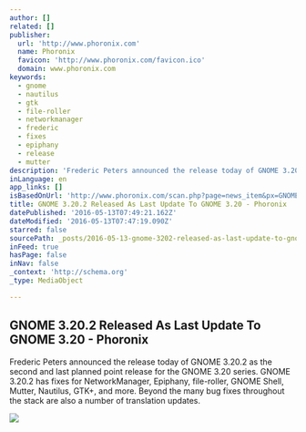 ```yaml
---
author: []
related: []
publisher:
  url: 'http://www.phoronix.com'
  name: Phoronix
  favicon: 'http://www.phoronix.com/favicon.ico'
  domain: www.phoronix.com
keywords:
  - gnome
  - nautilus
  - gtk
  - file-roller
  - networkmanager
  - frederic
  - fixes
  - epiphany
  - release
  - mutter
description: 'Frederic Peters announced the release today of GNOME 3.20.2 as the second and last planned point release for the GNOME 3.20 series. GNOME 3.20.2 has fixes for NetworkManager, Epiphany, file-roller, GNOME Shell, Mutter, Nautilus, GTK+, and more. Beyond the many bug fixes throughout the stack are also a number of translation updates.'
inLanguage: en
app_links: []
isBasedOnUrl: 'http://www.phoronix.com/scan.php?page=news_item&px=GNOME-3.20.2-Released'
title: GNOME 3.20.2 Released As Last Update To GNOME 3.20 - Phoronix
datePublished: '2016-05-13T07:49:21.162Z'
dateModified: '2016-05-13T07:47:19.090Z'
starred: false
sourcePath: _posts/2016-05-13-gnome-3202-released-as-last-update-to-gnome-320-phoroni.md
inFeed: true
hasPage: false
inNav: false
_context: 'http://schema.org'
_type: MediaObject

---
```

<article style=""><h1>GNOME 3.20.2 Released As Last Update To GNOME 3.20 - Phoronix</h1><p>Frederic Peters announced the release today of GNOME 3.20.2 as the second and last planned point release for the GNOME 3.20 series. GNOME 3.20.2 has fixes for NetworkManager, Epiphany, file-roller, GNOME Shell, Mutter, Nautilus, GTK+, and more. Beyond the many bug fixes throughout the stack are also a number of translation updates.</p><img src="http://www.phoronix.com/assets/categories/gnome.jpg" /></article>
